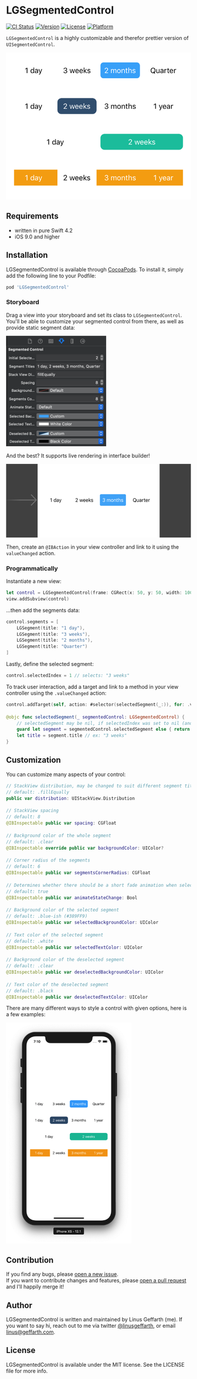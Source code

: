 # LGSegmentedControl

[![CI Status](https://img.shields.io/travis/linusgeffarth/LGSegmentedControl.svg?style=flat)](https://travis-ci.org/linusgeffarth/LGSegmentedControl)
[![Version](https://img.shields.io/cocoapods/v/LGSegmentedControl.svg?style=flat)](https://cocoapods.org/pods/LGSegmentedControl)
[![License](https://img.shields.io/cocoapods/l/LGSegmentedControl.svg?style=flat)](https://cocoapods.org/pods/LGSegmentedControl)
[![Platform](https://img.shields.io/cocoapods/p/LGSegmentedControl.svg?style=flat)](https://cocoapods.org/pods/LGSegmentedControl)

`LGSegmentedControl` is a highly customizable and therefor prettier version of `UISegmentedControl`.

<img src="https://github.com/LinusGeffarth/LGSegmentedControl/blob/master/screenshots/ss4.jpeg" height="400"/>

## Requirements

- written in pure Swift 4.2
- iOS 9.0 and higher

## Installation

LGSegmentedControl is available through [CocoaPods](https://cocoapods.org). To install
it, simply add the following line to your Podfile:

```ruby
pod 'LGSegmentedControl'
```

### Storyboard

Drag a view into your storyboard and set its class to `LGSegmentedControl`.  
You'll be able to customize your segmented control from there, as well as provide static segment data:

<img src="https://github.com/LinusGeffarth/LGSegmentedControl/blob/master/screenshots/ss2.png" height="300" />

And the best? It supports live rendering in interface builder!

<img src="https://github.com/LinusGeffarth/LGSegmentedControl/blob/master/screenshots/ss1.png" height="200" />

Then, create an `@IBAction` in your view controller and link to it using the `valueChanged` action.

### Programmatically

Instantiate a new view:

```swift
let control = LGSegmentedControl(frame: CGRect(x: 50, y: 50, width: 100, height: 30))
view.addSubview(control)
```

...then add the segments data:

```swift
control.segments = [
    LGSegment(title: "1 day"),
    LGSegment(title: "3 weeks"),
    LGSegment(title: "2 months"),
    LGSegment(title: "Quarter")
]
```

Lastly, define the selected segment:

```swift
control.selectedIndex = 1 // selects: "3 weeks"
```

To track user interaction, add a target and link to a method in your view controller using the `.valueChanged` action:

```swift
control.addTarget(self, action: #selector(selectedSegment(_:)), for: .valueChanged)

@objc func selectedSegment(_ segmentedControl: LGSegmentedControl) {
    // selectedSegment may be nil, if selectedIndex was set to nil (and hence none was selected)
    guard let segment = segmentedControl.selectedSegment else { return }
    let title = segment.title // ex: "3 weeks"
}
```

## Customization

You can customize many aspects of your control:

```swift
// StackView distribution, may be changed to suit different segment title lengths
// default: .fillEqually
public var distribution: UIStackView.Distribution

// StackView spacing
// default: 8
@IBInspectable public var spacing: CGFloat

// Background color of the whole segment
// default: .clear
@IBInspectable override public var backgroundColor: UIColor?

// Corner radius of the segments
// default: 6
@IBInspectable public var segmentsCornerRadius: CGFloat

// Determines whether there should be a short fade animation when selecting a segment
// default: true
@IBInspectable public var animateStateChange: Bool

// Background color of the selected segment
// default: .blue-ish (#389FF9)
@IBInspectable public var selectedBackgroundColor: UIColor

// Text color of the selected segment
// default: .white
@IBInspectable public var selectedTextColor: UIColor

// Background color of the deselected segment
// default: .clear
@IBInspectable public var deselectedBackgroundColor: UIColor

// Text color of the deselected segment
// default: .black
@IBInspectable public var deselectedTextColor: UIColor
```

There are many different ways to style a control with given options, here is a few examples:

<img src="https://github.com/LinusGeffarth/LGSegmentedControl/blob/master/screenshots/ss3.png" height="600"/>

## Contribution

If you find any bugs, please [open a new issue](https://github.com/LinusGeffarth/LGSegmentedControl/issues/new).  
If you want to contribute changes and features, please [open a pull request](https://github.com/LinusGeffarth/LGSegmentedControl/compare) and I'll happily merge it!

## Author

LGSegmentedControl is written and maintained by Linus Geffarth (me). If you want to say hi, reach out to me via twitter [@linusgeffarth](https://twitter.com/linusgeffarth), or email [linus@geffarth.com](mailto:linus@geffarth.com).

## License

LGSegmentedControl is available under the MIT license. See the LICENSE file for more info.
